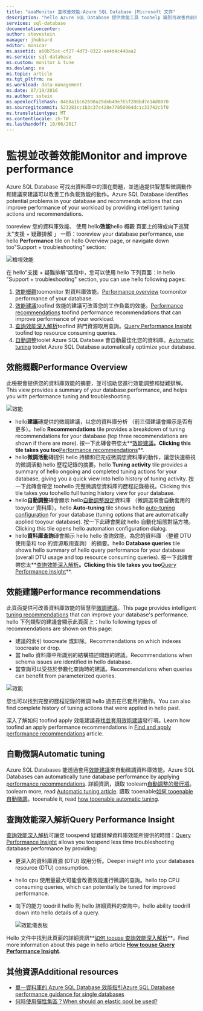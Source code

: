 ```yaml
---
title: "aaaMonitor 並改善效能-Azure SQL Database |Microsoft 文件"
description: "hello Azure SQL Database 提供效能工具 toohelp 識別可改善目前的查詢效能的區域。"
services: sql-database
documentationcenter: 
author: stevestein
manager: jhubbard
editor: monicar
ms.assetid: a60b75ac-cf27-4d73-8322-ee4d4c448aa2
ms.service: sql-database
ms.custom: monitor & tune
ms.devlang: na
ms.topic: article
ms.tgt_pltfrm: na
ms.workload: data-management
ms.date: 07/19/2016
ms.author: sstein
ms.openlocfilehash: 84b8a1bc62698a29deb49e765f208bd7e14d0870
ms.sourcegitcommit: 523283cc1b3c37c428e77850964dc1c33742c5f0
ms.translationtype: MT
ms.contentlocale: zh-TW
ms.lasthandoff: 10/06/2017
---
```

# <a name="monitor-and-improve-performance"></a><span data-ttu-id="95d85-103">監視並改善效能</span><span class="sxs-lookup"><span data-stu-id="95d85-103">Monitor and improve performance</span></span>
<span data-ttu-id="95d85-104">Azure SQL Database 可找出資料庫中的潛在問題，並透過提供智慧型微調動作和建議來建議可以改善工作負載效能的動作。</span><span class="sxs-lookup"><span data-stu-id="95d85-104">Azure SQL Database identifies potential problems in your database and recommends actions that can improve performance of your workload by providing intelligent tuning actions and recommendations.</span></span>

<span data-ttu-id="95d85-105">tooreview 您的資料庫效能、 使用 hello**效能**hello 概觀 頁面上的磚或向下巡覽太"支援 + 疑難排解 」 一節：</span><span class="sxs-lookup"><span data-stu-id="95d85-105">tooreview your database performance, use hello **Performance** tile on hello Overview page, or navigate down too"Support + troubleshooting" section:</span></span>

   ![檢視效能](./media/sql-database-performance/entries.png)

<span data-ttu-id="95d85-107">在 hello"支援 + 疑難排解"區段中，您可以使用 hello 下列頁面：</span><span class="sxs-lookup"><span data-stu-id="95d85-107">In hello "Support + troubleshooting" section, you can use hello following pages:</span></span>


1. <span data-ttu-id="95d85-108">[效能概觀](#performance-overview)toomonitor 對資料庫效能。</span><span class="sxs-lookup"><span data-stu-id="95d85-108">[Performance overview](#performance-overview) toomonitor performance of your database.</span></span> 
2. <span data-ttu-id="95d85-109">[效能建議](#performance-recommendations)toofind 效能的建議可改善您的工作負載的效能。</span><span class="sxs-lookup"><span data-stu-id="95d85-109">[Performance recommendations](#performance-recommendations) toofind performance recommendations that can improve performance of your workload.</span></span>
3. <span data-ttu-id="95d85-110">[查詢效能深入解析](#query-performance-insight)toofind 熱門資源取用查詢。</span><span class="sxs-lookup"><span data-stu-id="95d85-110">[Query Performance Insight](#query-performance-insight) toofind top resource consuming queries.</span></span>
4. <span data-ttu-id="95d85-111">[自動調整](#automatic-tuning)toolet Azure SQL Database 會自動最佳化您的資料庫。</span><span class="sxs-lookup"><span data-stu-id="95d85-111">[Automatic tuning](#automatic-tuning) toolet Azure SQL Database automatically optimize your database.</span></span>

## <a name="performance-overview"></a><span data-ttu-id="95d85-112">效能概觀</span><span class="sxs-lookup"><span data-stu-id="95d85-112">Performance Overview</span></span>
<span data-ttu-id="95d85-113">此檢視會提供您的資料庫效能的摘要，並可協助您進行效能調整和疑難排解。</span><span class="sxs-lookup"><span data-stu-id="95d85-113">This view provides a summary of your database performance, and helps you with performance tuning and troubleshooting.</span></span> 

![效能](./media/sql-database-performance/performance.png)

* <span data-ttu-id="95d85-115">hello**建議**磚提供的微調建議，以您的資料庫分析 （前三個建議會顯示是否有更多）。</span><span class="sxs-lookup"><span data-stu-id="95d85-115">hello **Recommendations** tile provides a breakdown of tuning recommendations for your database (top three recommendations are shown if there are more).</span></span> <span data-ttu-id="95d85-116">按一下此磚會帶您太**[效能建議](#performance-recommendations)**。</span><span class="sxs-lookup"><span data-stu-id="95d85-116">Clicking this tile takes you too**[Performance recommendations](#performance-recommendations)**.</span></span> 
* <span data-ttu-id="95d85-117">hello**微調活動**磚提供 hello 持續和已完成微調您資料庫的動作，讓您快速檢視的微調活動 hello 歷程記錄的摘要。</span><span class="sxs-lookup"><span data-stu-id="95d85-117">hello **Tuning activity** tile provides a summary of hello ongoing and completed tuning actions for your database, giving you a quick view into hello history of tuning activity.</span></span> <span data-ttu-id="95d85-118">按一下此磚會帶您 toohello 完整微調您資料庫的歷程記錄檢視。</span><span class="sxs-lookup"><span data-stu-id="95d85-118">Clicking this tile takes you toohello full tuning history view for your database.</span></span>
* <span data-ttu-id="95d85-119">hello**自動調整**磚會顯示 hello[自動調整設定](sql-database-automatic-tuning-enable.md)資料庫 （微調選項會自動套用的 tooyour 資料庫）。</span><span class="sxs-lookup"><span data-stu-id="95d85-119">hello **Auto-tuning** tile shows hello [auto-tuning configuration](sql-database-automatic-tuning-enable.md) for your database (tuning options that are automatically applied tooyour database).</span></span> <span data-ttu-id="95d85-120">按一下此磚會開啟 hello 自動化組態對話方塊。</span><span class="sxs-lookup"><span data-stu-id="95d85-120">Clicking this tile opens hello automation configuration dialog.</span></span>
* <span data-ttu-id="95d85-121">hello**資料庫查詢**磚會顯示 hello hello 查詢效能，為您的資料庫 （整體 DTU 使用量和 top 的資源取用查詢） 的摘要。</span><span class="sxs-lookup"><span data-stu-id="95d85-121">hello **Database queries** tile shows hello summary of hello query performance for your database (overall DTU usage and top resource consuming queries).</span></span> <span data-ttu-id="95d85-122">按一下此磚會帶您太**[查詢效能深入解析](#query-performance-insight)**。</span><span class="sxs-lookup"><span data-stu-id="95d85-122">Clicking this tile takes you too**[Query Performance Insight](#query-performance-insight)**.</span></span>

## <a name="performance-recommendations"></a><span data-ttu-id="95d85-123">效能建議</span><span class="sxs-lookup"><span data-stu-id="95d85-123">Performance recommendations</span></span>
<span data-ttu-id="95d85-124">此頁面提供可改善資料庫效能的智慧型[微調建議](sql-database-advisor.md)。</span><span class="sxs-lookup"><span data-stu-id="95d85-124">This page provides intelligent [tuning recommendations](sql-database-advisor.md) that can improve your database's performance.</span></span> <span data-ttu-id="95d85-125">hello 下列類型的建議會顯示此頁面上：</span><span class="sxs-lookup"><span data-stu-id="95d85-125">hello following types of recommendations are shown on this page:</span></span>

* <span data-ttu-id="95d85-126">建議的索引 toocreate 或卸除。</span><span class="sxs-lookup"><span data-stu-id="95d85-126">Recommendations on which indexes toocreate or drop.</span></span>
* <span data-ttu-id="95d85-127">當 hello 資料庫中所識別的結構描述問題的建議。</span><span class="sxs-lookup"><span data-stu-id="95d85-127">Recommendations when schema issues are identified in hello database.</span></span>
* <span data-ttu-id="95d85-128">當查詢可以受益於參數化查詢時的建議。</span><span class="sxs-lookup"><span data-stu-id="95d85-128">Recommendations when queries can benefit from parameterized queries.</span></span>

![效能](./media/sql-database-performance/recommendations.png)

<span data-ttu-id="95d85-130">您也可以找到完整的歷程記錄的微調 hello 過去在已套用的動作。</span><span class="sxs-lookup"><span data-stu-id="95d85-130">You can also find complete history of tuning actions that were applied in hello past.</span></span>

<span data-ttu-id="95d85-131">深入了解如何 toofind apply 效能建議[尋找並套用效能建議](sql-database-advisor-portal.md)發行項。</span><span class="sxs-lookup"><span data-stu-id="95d85-131">Learn how toofind an apply performance recommendations in [Find and apply performance recommendations](sql-database-advisor-portal.md) article.</span></span>

## <a name="automatic-tuning"></a><span data-ttu-id="95d85-132">自動微調</span><span class="sxs-lookup"><span data-stu-id="95d85-132">Automatic tuning</span></span>
<span data-ttu-id="95d85-133">Azure SQL Databases 能透過套用[效能建議](sql-database-advisor.md)來自動微調資料庫效能。</span><span class="sxs-lookup"><span data-stu-id="95d85-133">Azure SQL Databases can automatically tune database performance by applying [performance recommendations](sql-database-advisor.md).</span></span> <span data-ttu-id="95d85-134">詳細資訊，讀取 toolearn[自動調整的發行項](sql-database-automatic-tuning.md)。</span><span class="sxs-lookup"><span data-stu-id="95d85-134">toolearn more, read [Automatic tuning article](sql-database-automatic-tuning.md).</span></span> <span data-ttu-id="95d85-135">讀取 tooenable[如何 tooenable 自動微調](sql-database-automatic-tuning-enable.md)。</span><span class="sxs-lookup"><span data-stu-id="95d85-135">tooenable it, read [how tooenable automatic tuning](sql-database-automatic-tuning-enable.md).</span></span>

## <a name="query-performance-insight"></a><span data-ttu-id="95d85-136">查詢效能深入解析</span><span class="sxs-lookup"><span data-stu-id="95d85-136">Query Performance Insight</span></span>
<span data-ttu-id="95d85-137">[查詢效能深入解析](sql-database-query-performance.md)可讓您 toospend 疑難排解資料庫效能所提供的時間：</span><span class="sxs-lookup"><span data-stu-id="95d85-137">[Query Performance Insight](sql-database-query-performance.md) allows you toospend less time troubleshooting database performance by providing:</span></span>

* <span data-ttu-id="95d85-138">更深入的資料庫資源 (DTU) 取用分析。</span><span class="sxs-lookup"><span data-stu-id="95d85-138">Deeper insight into your databases resource (DTU) consumption.</span></span> 
* <span data-ttu-id="95d85-139">hello cpu 使用量最大可能會改善效能進行微調的查詢。</span><span class="sxs-lookup"><span data-stu-id="95d85-139">hello top CPU consuming queries, which can potentially be tuned for improved performance.</span></span> 
* <span data-ttu-id="95d85-140">向下的能力 toodrill hello 到 hello 詳細資料的查詢中。</span><span class="sxs-lookup"><span data-stu-id="95d85-140">hello ability toodrill down into hello details of a query.</span></span> 

  ![效能儀表板](./media/sql-database-query-performance/performance.png)

<span data-ttu-id="95d85-142">Hello 文件中找到此頁面的詳細資訊**[如何 toouse 查詢效能深入解析](sql-database-query-performance.md)**。</span><span class="sxs-lookup"><span data-stu-id="95d85-142">Find more information about this page in hello article **[How toouse Query Performance Insight](sql-database-query-performance.md)**.</span></span>

## <a name="additional-resources"></a><span data-ttu-id="95d85-143">其他資源</span><span class="sxs-lookup"><span data-stu-id="95d85-143">Additional resources</span></span>
* [<span data-ttu-id="95d85-144">單一資料庫的 Azure SQL Database 效能指引</span><span class="sxs-lookup"><span data-stu-id="95d85-144">Azure SQL Database performance guidance for single databases</span></span>](sql-database-performance-guidance.md)
* [<span data-ttu-id="95d85-145">何時使用彈性集區？</span><span class="sxs-lookup"><span data-stu-id="95d85-145">When should an elastic pool be used?</span></span>](sql-database-elastic-pool-guidance.md)

